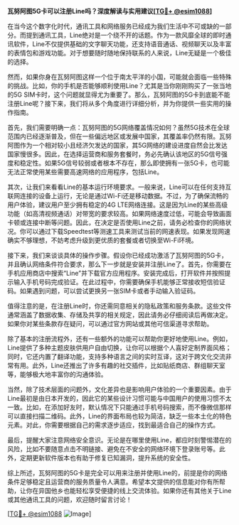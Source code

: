 **瓦努阿图5G卡可以注册Line吗？深度解读与实用建议[[TG💪+ @esim1088](https://t.me/s/esim1088)]**

在当今这个数字化时代，通讯工具和网络服务已经成为我们生活中不可或缺的一部分。而提到通讯工具，Line绝对是一个绕不开的话题。作为一款风靡全球的即时通讯软件，Line不仅提供基础的文字聊天功能，还支持语音通话、视频聊天以及丰富的表情包和游戏功能。对于想要随时随地保持联系的人来说，Line无疑是一个极佳的选择。

然而，如果你身在瓦努阿图这样一个位于南太平洋的小国，可能就会面临一些特殊的挑战。比如，你的手机是否能够顺利使用Line？尤其是当你刚刚购买了一张当地的5G SIM卡时，这个问题就显得尤为重要了。那么，瓦努阿图的5G卡到底能不能注册Line呢？接下来，我们将从多个角度进行详细分析，并为你提供一些实用的操作指南。

首先，我们需要明确一点：瓦努阿图的5G网络覆盖情况如何？虽然5G技术在全球范围内已经逐渐普及，但在一些偏远地区或发展中国家，其覆盖率仍然有限。瓦努阿图作为一个相对较小且经济欠发达的国家，其5G网络的建设进度自然会比发达国家慢很多。因此，在选择运营商和服务套餐时，务必先确认该地区的5G信号强度和稳定性。如果5G信号较弱或者根本不存在，那么即使拥有一张5G卡，也可能无法正常使用某些需要高速网络的应用程序，包括Line。

其次，让我们来看看Line的基本运行环境要求。一般来说，Line可以在任何支持互联网连接的设备上运行，无论是通过Wi-Fi还是移动数据。不过，为了确保流畅的用户体验，建议用户至少拥有稳定的4G LTE网络连接。这是因为Line的某些高级功能（如高清视频通话）对带宽的要求较高。如果网络速度过低，可能会导致画面卡顿或连接中断等问题。因此，在决定是否使用Line之前，请务必检查你的网络状况。你可以通过下载Speedtest等测速工具来测试当前的网速表现。如果发现网速确实不够理想，不妨考虑升级到更优质的套餐或者切换至Wi-Fi环境。

接下来，我们来谈谈具体的操作步骤。假设你已经成功激活了瓦努阿图的5G卡，并且确认网络条件符合要求，那么下一步就是安装并注册Line了。首先，你需要在手机应用商店中搜索“Line”并下载官方应用程序。安装完成后，打开软件并按照提示输入手机号码完成验证。在此过程中，你需要确保手机能够正常接收短信验证码。如果遇到问题，可以尝试更换另一张SIM卡或者手动输入验证码。

值得注意的是，在注册Line时，你还需同意相关的隐私政策和服务条款。这些文件通常涵盖了数据收集、存储及共享的相关规定，因此请务必仔细阅读后再做决定。如果你对某些条款存在疑问，可以通过官方网站或其他可信渠道寻求帮助。

除了基本的注册流程外，还有一些额外的功能可以帮助你更好地使用Line。例如，Line提供了多种主题皮肤供用户自由切换，让你可以根据个人喜好定制界面风格；同时，它还内置了翻译功能，支持多种语言之间的实时互译，这对于跨文化交流非常有用。此外，Line还推出了许多有趣的社交插件，比如贴纸商店、群组聊天室等，能够极大地丰富你的沟通体验。

当然，除了技术层面的问题外，文化差异也是影响用户体验的一个重要因素。由于Line最初是由日本开发的，因此它的某些设计习惯可能与中国用户的使用习惯不太一致。比如，在添加好友时，默认情况下只能通过手机号码搜索，而不像微信那样可以直接扫描二维码。此外，Line的界面布局也较为简洁，缺乏一些本土化的特色元素。对此，你需要根据自己的需求逐步适应，找到最适合自己的操作方式。

最后，提醒大家注意网络安全意识。无论是在哪里使用Line，都应时刻警惕潜在的风险，比如不要随意点击不明链接、避免在不安全的网络环境下登录账号等。此外，定期更新软件版本也有助于修复已知漏洞，提升系统的安全性。

综上所述，瓦努阿图的5G卡是完全可以用来注册并使用Line的，前提是你的网络条件足够稳定且运营商的服务质量令人满意。希望本文提供的信息能对你有所帮助，让你在异国他乡也能轻松享受便捷的线上交流体验。如果你还有其他关于Line或其他通讯工具的问题，欢迎随时留言讨论！

[[TG💪+ @esim1088](https://t.me/s/esim1088) ![Image](https://i.postimg.cc/4NQfJmqS/Snipaste-2025-05-13-00-14-12.png)]